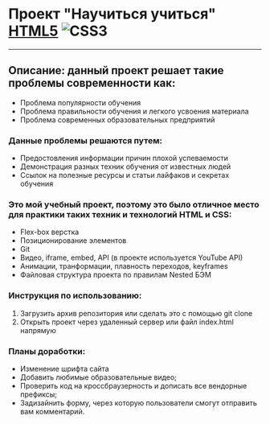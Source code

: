 # Проект "Научиться учиться" [HTML5](https://img.shields.io/badge/html5-%23E34F26.svg?style=for-the-badge&logo=html5&logoColor=white) ![CSS3](https://img.shields.io/badge/css3-%231572B6.svg?style=for-the-badge&logo=css3&logoColor=white)
------
## Описание: данный проект решает такие проблемы современности как:
* Проблема популярности обучения
* Проблема правильности обучения и легкого усвоения материала
* Проблема современных образовательных предприятий
### Данные проблемы решаются путем:
* Предостовления информации причин плохой успеваемости
* Демонстрация разных техник обучения от известных людей
* Ccылок на полезные ресурсы и статьи лайфаков и секретах обучения
### Это мой учебный проект, поэтому это было отличное место для практики таких техник и технологий HTML и CSS:
* Flex-box верстка
* Позиционирование элементов
* Git
* Видео, iframe, embed, API (в проекте используется YouTube API)
* Анимации, транформации, плавность переходов, keyframes
* Файловая структура проекта по правилам Nested БЭМ
### Инструкция  по использованию:
1. Загрузить архив репозитория или сделать это с помощью git clone
2. Открыть проект через удаленный сервер или файл index.html напрямую
### Планы доработки:
* Изменение шрифта сайта
* Добавить любимые образовательные видео;
* Проверить код на кроссбраузерность и дописать все вендорные префиксы;
* Задизайнить форму, через которую пользователи смогут отправить вам комментарий.
